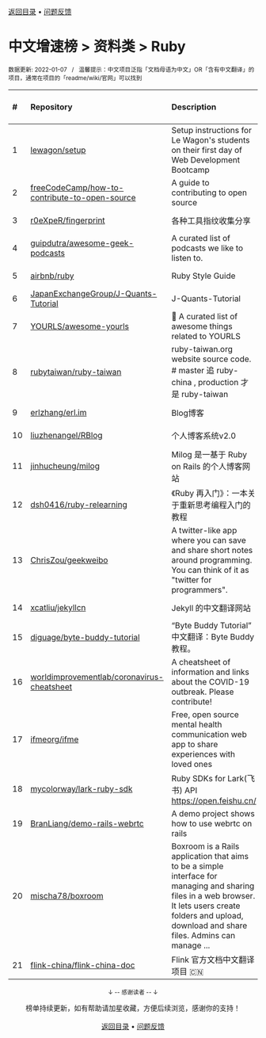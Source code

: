 <a href="https://gitee.com/GrowingGit/GitHub-Chinese-Top-Charts#github中文排行榜">返回目录</a> • <a href="/content/docs/feedback.md">问题反馈</a>

# 中文增速榜 > 资料类 > Ruby
<sub>数据更新: 2022-01-07&nbsp;&nbsp;&nbsp;/&nbsp;&nbsp;&nbsp;温馨提示：中文项目泛指「文档母语为中文」OR「含有中文翻译」的项目，通常在项目的「readme/wiki/官网」可以找到</sub>

|#|Repository|Description|Stars|Average daily growth|Updated|
|:-|:-|:-|:-|:-|:-|
|1|[lewagon/setup](https://gitee.com/lewagon/setup)|Setup instructions for Le Wagon's students on their first day of Web Development Bootcamp|11518|4|2022-01-06|
|2|[freeCodeCamp/how-to-contribute-to-open-source](https://gitee.com/freeCodeCamp/how-to-contribute-to-open-source)|A guide to contributing to open source|5994|3|2022-01-04|
|3|[r0eXpeR/fingerprint](https://gitee.com/r0eXpeR/fingerprint)|各种工具指纹收集分享|197|3|2021-11-03|
|4|[guipdutra/awesome-geek-podcasts](https://gitee.com/guipdutra/awesome-geek-podcasts)|A curated list of podcasts we like to listen to. |1605|1|2021-07-15|
|5|[airbnb/ruby](https://gitee.com/airbnb/ruby)|Ruby Style Guide|3372|1|2021-12-28|
|6|[JapanExchangeGroup/J-Quants-Tutorial](https://gitee.com/JapanExchangeGroup/J-Quants-Tutorial)|J-Quants-Tutorial|106|0|2021-07-27|
|7|[YOURLS/awesome-yourls](https://gitee.com/YOURLS/awesome-yourls)|🎉 A curated list of awesome things related to YOURLS|400|0|2021-12-16|
|8|[rubytaiwan/ruby-taiwan](https://gitee.com/rubytaiwan/ruby-taiwan)|ruby-taiwan.org website source code. # master 追 ruby-china , production 才是 ruby-taiwan|141|0|2021-09-27|
|9|[erlzhang/erl.im](https://gitee.com/erlzhang/erl.im)|Blog博客|9|0|2021-09-27|
|10|[liuzhenangel/RBlog](https://gitee.com/liuzhenangel/RBlog)|个人博客系统v2.0|36|0|2021-10-12|
|11|[jinhucheung/milog](https://gitee.com/jinhucheung/milog)|Milog 是一基于 Ruby on Rails 的个人博客网站|28|0|2021-09-27|
|12|[dsh0416/ruby-relearning](https://gitee.com/dsh0416/ruby-relearning)|《Ruby 再入门》：一本关于重新思考编程入门的教程|97|0|2021-09-28|
|13|[ChrisZou/geekweibo](https://gitee.com/ChrisZou/geekweibo)|A twitter-like app where you can save and share short notes around programming. You can think of it as "twitter for programmers".|43|0|2021-10-26|
|14|[xcatliu/jekyllcn](https://gitee.com/xcatliu/jekyllcn)|Jekyll 的中文翻译网站|447|0|2021-09-02|
|15|[diguage/byte-buddy-tutorial](https://gitee.com/diguage/byte-buddy-tutorial)|“Byte Buddy Tutorial” 中文翻译：Byte Buddy 教程。|77|0|2021-11-16|
|16|[worldimprovementlab/coronavirus-cheatsheet](https://gitee.com/worldimprovementlab/coronavirus-cheatsheet)|A cheatsheet of information and links about the COVID-19 outbreak. Please contribute! |19|0|2021-07-13|
|17|[ifmeorg/ifme](https://gitee.com/ifmeorg/ifme)|Free, open source mental health communication web app to share experiences with loved ones|1245|0|2022-01-02|
|18|[mycolorway/lark-ruby-sdk](https://gitee.com/mycolorway/lark-ruby-sdk)|Ruby SDKs for Lark(飞书) API https://open.feishu.cn/|9|0|2021-10-24|
|19|[BranLiang/demo-rails-webrtc](https://gitee.com/BranLiang/demo-rails-webrtc)|A demo project shows how to use webrtc on rails|19|0|2021-10-12|
|20|[mischa78/boxroom](https://gitee.com/mischa78/boxroom)|Boxroom is a Rails application that aims to be a simple interface for managing and sharing files in a web browser. It lets users create folders and upload, download and share files. Admins can manage  ...|318|0|2021-11-04|
|21|[flink-china/flink-china-doc](https://gitee.com/flink-china/flink-china-doc)|Flink 官方文档中文翻译项目 :cn:|370|0|2021-07-12|

<div align="center">
    <p><sub>↓ -- 感谢读者 -- ↓</sub></p>
    榜单持续更新，如有帮助请加星收藏，方便后续浏览，感谢你的支持！
</div>

<br/>

<div align="center"><a href="https://gitee.com/GrowingGit/GitHub-Chinese-Top-Charts#github中文排行榜">返回目录</a> • <a href="/content/docs/feedback.md">问题反馈</a></div>
